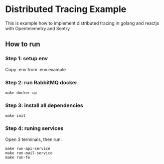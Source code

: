 # Distributed Tracing Example
This is example how to implement distributed tracing in golang and reactjs with Opentelemetry and Sentry
## How to run
### Step 1: setup env
Copy .env from .env.example
### Step 2: run RabbitMQ docker
```
make docker-up
```
### Step 3: install all dependencies
```
make init
```
### Step 4: runing services
Open 3 terminals, then run:
```
make run-api-service
make run-mail-service   
make run-fe
```
